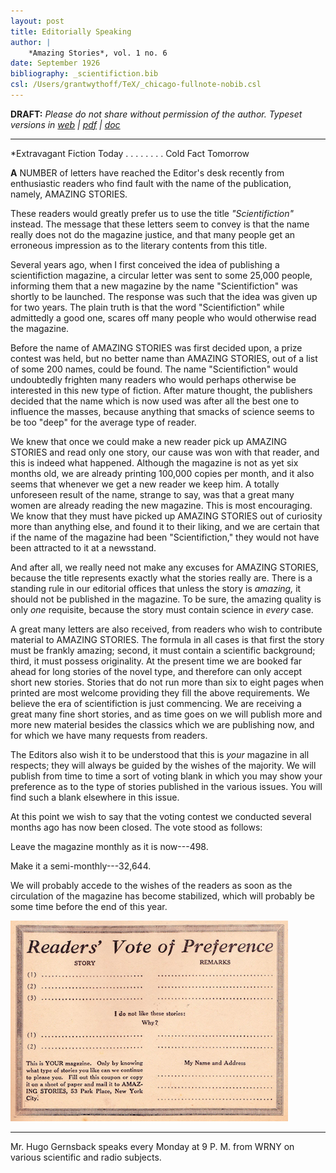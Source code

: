 ```yaml
---
layout: post
title: Editorially Speaking
author: |
    *Amazing Stories*, vol. 1 no. 6
date: September 1926
bibliography: _scientifiction.bib
csl: /Users/grantwythoff/TeX/_chicago-fullnote-nobib.csl
---
```


**DRAFT:** *Please do not share without permission of the author. Typeset versions in  [web](http://gernsback.wythoff.net/192609_editorially_speaking.html) \| [pdf](https://github.com/gwijthoff/perversity_of_things/blob/gh-pages/typeset_drafts/192609_editorially_speaking.pdf?raw=true) \| [doc](https://github.com/gwijthoff/perversity_of_things/blob/gh-pages/typeset_drafts/192609_editorially_speaking.docx)*

* * * * * * * * 

*Extravagant Fiction Today . . . . . . . . Cold Fact Tomorrow

**A** NUMBER  of letters have reached  the Editor's desk recently from enthusiastic readers who find fault with the name of the publication, namely, AMAZING STORIES.

These readers would greatly prefer us to use the title *"Scientifiction"* instead.  The message that these letters seem to convey is that the name really does not do the magazine justice, and that many people get an erroneous impression as to the literary contents from this title.

Several years ago, when I first conceived the idea of publishing a scientifiction magazine, a circular letter was sent to some 25,000 people, informing them that a new magazine by the name "Scientifiction" was shortly to be launched.  The response was such that the idea was given up for two years.  The plain truth is that the word "Scientifiction" while admittedly a good one, scares off many people who would otherwise read the magazine.

Before the name of AMAZING STORIES was first decided upon, a prize contest was held, but no better name than AMAZING STORIES, out of a list of some 200 names, could be found.  The name "Scientifiction" would undoubtedly frighten many readers who would perhaps otherwise be interested in this new type of fiction.  After mature thought, the publishers decided that the name which is now used was after all the best one to influence the masses, because anything that smacks of science seems to be too "deep" for the average type of reader.

We knew that once we could make a new reader pick up AMAZING STORIES and read only one story, our cause was won with that reader, and this is indeed what happened.  Although the magazine is not as yet six months old, we are already printing 100,000 copies per month, and it also seems that whenever we get a new reader we keep him.  A totally unforeseen result of the name, strange to say, was that a great many women are already reading the new magazine.  This is most encouraging.  We know that they must have picked up AMAZING STORIES out of curiosity more than anything else, and found it to their liking, and we are certain that if the name of the magazine had been "Scientifiction," they would not have been attracted to it at a newsstand.

And after all, we really need not make any excuses for AMAZING STORIES, because the title represents exactly what the stories really are.  There is a standing rule in our editorial offices that unless the story is *amazing,* it should not be published in the magazine.  To be sure, the amazing quality is only *one* requisite, because the story must contain science in *every* case.

A great many letters are also received, from readers who wish to contribute material to AMAZING STORIES.  The formula in all cases is that first the story must be frankly amazing; second, it must contain a scientific background; third, it must possess originality.  At the present time we are booked far ahead for long stories of the novel type, and therefore can only accept short new stories.  Stories that do not run more than six to eight pages when printed are most welcome providing they fill the above requirements.  We believe the era of scientifiction is just commencing.  We are receiving a great many fine short stories, and as time goes on we will publish more and more new material besides the classics which we are publishing now, and for which we have many requests from readers.

The Editors also wish it to be understood that this is *your* magazine in all respects; they will always be guided by the wishes of the majority.  We will publish from time to time a sort of voting blank in which you may show your preference as to the type of stories published in the various issues.  You will find such a blank elsewhere in this issue.

At this point we wish to say that the voting contest we conducted several months ago has now been closed.  The vote stood as follows:

Leave the magazine monthly as it is now---498.

Make it a semi-monthly---32,644.

We will probably accede to the wishes of the readers as soon as the circulation of the magazine has become stabilized, which will probably be some time before the end of this year.

![](images/as_voting.png)

* * * * * * * * * * * 

Mr. Hugo Gernsback speaks every Monday at 9 P. M. from WRNY on various scientific and radio subjects.